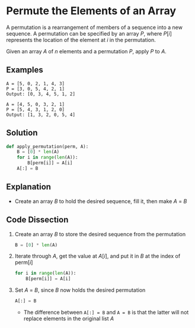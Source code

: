 # Permute the Elements of an Array
A permutation is a rearrangement of members of a sequence into a new sequence. A permutation can be specified by an array _P_, where _P_[_i_] represents the location of the element at _i_ in the permutation.

Given an array _A_ of _n_ elements and a permutation _P_, apply _P_ to _A_.

## Examples
```
A = [5, 0, 2, 1, 4, 3]
P = [3, 0, 5, 4, 2, 1]
Output: [0, 3, 4, 5, 1, 2]

A = [4, 5, 0, 3, 2, 1]
P = [5, 4, 3, 1, 2, 0]
Output: [1, 3, 2, 0, 5, 4]
```

## Solution
```python
def apply_permutation(perm, A):
    B = [0] * len(A)
    for i in range(len(A)):
        B[perm[i]] = A[i]
    A[:] = B
```

## Explanation
* Create an array _B_ to hold the desired sequence, fill it, then make _A_ = _B_

## Code Dissection
1. Create an array _B_ to store the desired sequence from the permutation
    ```python
    B = [0] * len(A)
    ```
2. Iterate through _A_, get the value at _A_[_i_], and put it in _B_ at the index of perm[_i_]
    ```python
    for i in range(len(A)):
        B[perm[i]] = A[i]
    ```
3. Set _A_ = _B_, since _B_ now holds the desired permutation
    ```python
    A[:] = B
    ```
    * The difference between `A[:] = B` and `A = B` is that the latter will not replace elements in the original list _A_